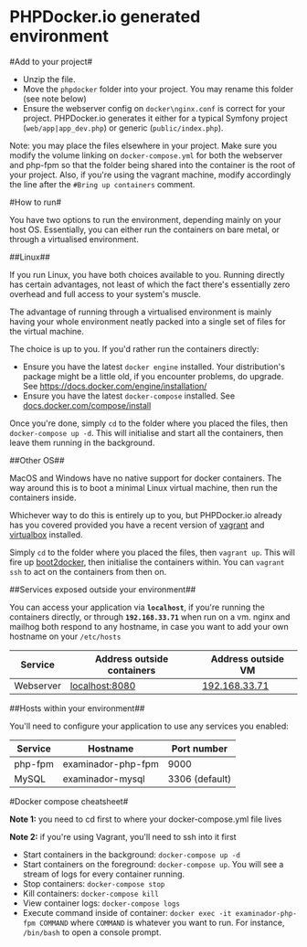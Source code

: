 PHPDocker.io generated environment
==================================

#Add to your project#

  * Unzip the file.
  * Move the `phpdocker` folder into your project. You may rename this folder (see note below)
  * Ensure the webserver config on `docker\nginx.conf` is correct for your project. PHPDocker.io generates it either for a typical Symfony project (`web/app|app_dev.php`) or generic (`public/index.php`).

Note: you may place the files elsewhere in your project. Make sure you modify the volume linking on `docker-compose.yml` for both the webserver and php-fpm so that the folder being shared into the container is the root of your project. Also, if you're using the vagrant machine, modify accordingly the line after the `#Bring up containers` comment.
 
#How to run#

You have two options to run the environment, depending mainly on your host OS. Essentially, you can either run the containers on bare metal, or through a virtualised environment.
 
##Linux##

If you run Linux, you have both choices available to you. Running directly has certain advantages, not least of which the fact there's essentially zero overhead and full access to your system's muscle.

The advantage of running through a virtualised environment is mainly having your whole environment neatly packed into a single set of files for the virtual machine.

The choice is up to you. If you'd rather run the containers directly:

  * Ensure you have the latest `docker engine` installed. Your distribution's package might be a little old, if you encounter problems, do upgrade. See https://docs.docker.com/engine/installation/
  * Ensure you have the latest `docker-compose` installed. See [docs.docker.com/compose/install](https://docs.docker.com/compose/install/)
  
Once you're done, simply `cd` to the folder where you placed the files, then `docker-compose up -d`. This will initialise and start all the containers, then leave them running in the background.
  
##Other OS##

MacOS and Windows have no native support for docker containers. The way around this is to boot a minimal Linux virtual machine, then run the containers inside.

Whichever way to do this is entirely up to you, but PHPDocker.io already has you covered provided you have a recent version of [vagrant](https://www.vagrantup.com/) and [virtualbox](https://www.virtualbox.org/) installed.

Simply `cd` to the folder where you placed the files, then `vagrant up`. This will fire up [boot2docker](http://boot2docker.io/), then initialise the containers within. You can `vagrant ssh` to act on the containers from then on.

##Services exposed outside your environment##

You can access your application via **`localhost`**, if you're running the containers directly, or through **`192.168.33.71`** when run on a vm. nginx and mailhog both respond to any hostname, in case you want to add your own hostname on your `/etc/hosts` 

Service|Address outside containers|Address outside VM
------|---------|-----------
Webserver|[localhost:8080](http://localhost:8080)|[192.168.33.71](http://192.168.33.71)

##Hosts within your environment##

You'll need to configure your application to use any services you enabled:

Service|Hostname|Port number
------|---------|-----------
php-fpm|examinador-php-fpm|9000
MySQL|examinador-mysql|3306 (default)

#Docker compose cheatsheet#

**Note 1:** you need to cd first to where your docker-compose.yml file lives

**Note 2:** if you're using Vagrant, you'll need to ssh into it first

  * Start containers in the background: `docker-compose up -d`
  * Start containers on the foreground: `docker-compose up`. You will see a stream of logs for every container running.
  * Stop containers: `docker-compose stop`
  * Kill containers: `docker-compose kill`
  * View container logs: `docker-compose logs`
  * Execute command inside of container: `docker exec -it examinador-php-fpm COMMAND` where `COMMAND` is whatever you want to run. For instance, `/bin/bash` to open a console prompt.
